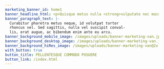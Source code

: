 ```yaml
---
marketing_banner_id: home1
banner_headline_html: <p>Quisque metus nulla <strong>vulputate nec massa sed.</strong></p>
banner_paragraph_text: |-
  Curabitur pharetra metus neque, id volutpat tortor
  rhoncus vel. Sed sagittis, nulla vel suscipit conval-
  lis, erat augue, ac bibendum enim ante eu arcu.
banner_background_mobile_image: /images/uploads/banner-marketing-van.jpg
banner_background_desktop_image: /images/uploads/banner-marketing-van.jpg
banner_background_hiRes_image: /images/uploads/banner-marketing-van@2x.jpg
with_button: true
button_title: PELLENTESQUE COMMODO POSUERE
button_link: /index.html
---
```

